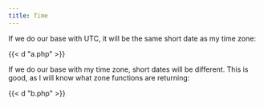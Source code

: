 ```yaml
---
title: Time
---
```


If we do our base with UTC, it will be the same short date as my time zone:

{{< d "a.php" >}}

If we do our base with my time zone, short dates will be different. This is
good, as I will know what zone functions are returning:

{{< d "b.php" >}}
